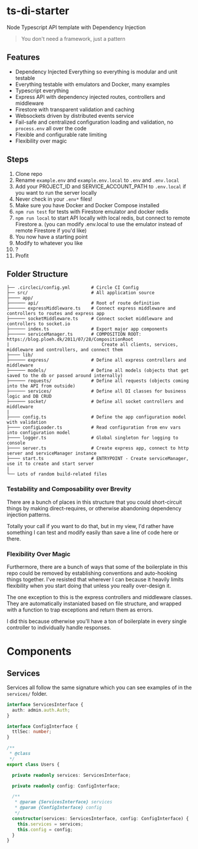 # ts-di-starter
Node Typescript API template with Dependency Injection

> You don't need a framework, just a pattern

## Features

- Dependency Injected Everything so everything is modular and unit testable
- Everything testable with emulators and Docker, many examples
- Typescript everything
- Express API with dependency injected routes, controllers and middleware
- Firestore with transparent validation and caching
- Websockets driven by distributed events service
- Fail-safe and centralized configuration loading and validation, no `process.env` all over the code
- Flexible and configurable rate limiting
- Flexibility over magic

## Steps

1. Clone repo
1. Rename `example.env` and `example.env.local` to `.env` and `.env.local`
1. Add your PROJECT_ID and SERVICE_ACCOUNT_PATH to `.env.local` if you want to run the server locally
1. Never check in your `.env*` files!
1. Make sure you have Docker and Docker Compose installed
1. `npm run test` for tests with Firestore emulator and docker redis
1. `npm run local` to start API locally with local redis, but connect to remote Firestore
    a. (you can modify .env.local to use the emulator instead of remote Firestore if you'd like)
1. You now have a starting point
1. Modify to whatever you like
1. ?
1. Profit

## Folder Structure

```
├── .circleci/config.yml        # Circle CI Config
├── src/                        # All application source
├──── app/                      
├────── api/                    # Root of route definition
├────── expressMiddleware.ts    # Connect express middleware and controllers to routes and express app
├────── socketMiddleware.ts     # Connect socket middleware and controllers to socket.io
├────── index.ts                # Export major app components
├────── serviceManager.ts       # COMPOSITION ROOT: https://blog.ploeh.dk/2011/07/28/CompositionRoot 
|                                   Create all clients, services, middleware and controllers, and connect them
├──── lib/
├────── express/                # Define all express controllers and middleware
├────── models/                 # Define all models (objects that get saved to the db or passed around internally)
├────── requests/               # Define all requests (objects coming into the API from outside)
├────── services/               # Define all DI classes for business logic and DB CRUD
├────── socket/                 # Define all socket controllers and middleware
|                    
├──── config.ts                 # Define the app configuration model with validation
├──── configLoader.ts           # Read configuration from env vars into configuration model
├──── logger.ts                 # Global singleton for logging to console
├──── server.ts                 # Create express app, connect to http server and serviceManager instance
├──── start.ts                  # ENTRYPOINT - Create serviceManager, use it to create and start server
|
└── Lots of random build-related files
```

### Testability and Composability over Brevity

There are a bunch of places in this structure that you could short-circuit things by making direct-requires, or otherwise abandoning dependency injection patterns.

Totally your call if you want to do that, but in my view, I'd rather have something I can test and modify easily than save a line of code here or there.

### Flexibility Over Magic

Furthermore, there are a bunch of ways that some of the boilerplate in this repo could be removed by establishing conventions and auto-hooking things together. I've resisted that wherever I can because it heavily limits flexibility when you start doing that unless you really over-design it.

The one exception to this is the express controllers and middleware classes. They are automatically instaniated based on file structure, and wrapped with a function to trap exceptions and return them as errors. 

I did this because otherwise you'll have a ton of boilerplate in every single controller to individually handle responses.

# Components

## Services

Services all follow the same signature which you can see examples of in the `services/` folder. 

```typescript
interface ServicesInterface {
  auth: admin.auth.Auth;
}

interface ConfigInterface {
  ttlSec: number;
}

/**
 * @class
 */
export class Users {

  private readonly services: ServicesInterface;

  private readonly config: ConfigInterface;

  /**
   * @param {ServicesInterface} services
   * @param {ConfigInterface} config
   */
  constructor(services: ServicesInterface, config: ConfigInterface) {
    this.services = services;
    this.config = config;
  }
}
```





